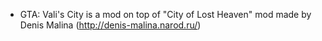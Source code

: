 - GTA: Vali's City is a mod on top of "City of Lost Heaven" mod made by Denis Malina (http://denis-malina.narod.ru/)
